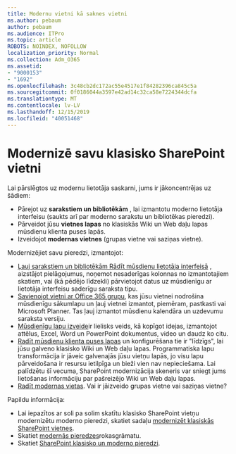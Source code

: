 ```yaml
---
title: Modernu vietni kā saknes vietni
ms.author: pebaum
author: pebaum
ms.audience: ITPro
ms.topic: article
ROBOTS: NOINDEX, NOFOLLOW
localization_priority: Normal
ms.collection: Adm_O365
ms.assetid:
- "9000153"
- "1692"
ms.openlocfilehash: 3c48cb2dc172ac55e4517e1f84282396ca845c5a
ms.sourcegitcommit: 0f0186044a3597e42ad14c32ca58e7224344dcfa
ms.translationtype: MT
ms.contentlocale: lv-LV
ms.lasthandoff: 12/15/2019
ms.locfileid: "40051468"
---
```

# <a name="modernize-your-classic-sharepoint-site"></a>Modernizē savu klasisko SharePoint vietni

Lai pārslēgtos uz modernu lietotāja saskarni, jums ir jākoncentrējas uz šādiem:

- Pārejot uz **sarakstiem un bibliotēkām** , lai izmantotu moderno lietotāja interfeisu (saukts arī par moderno sarakstu un bibliotēkas pieredzi).
- Pārveidot jūsu **vietnes lapas** no klasiskās Wiki un Web daļu lapas mūsdienu klienta puses lapās.
- Izveidojot **modernas vietnes** (grupas vietne vai saziņas vietne).

Modernizējiet savu pieredzi, izmantojot:
- [Ļauj sarakstiem un bibliotēkām Rādīt mūsdienu lietotāja interfeisā](https://docs.microsoft.com/sharepoint/dev/transform/modernize-userinterface-lists-and-libraries) , aizstājot pielāgojumus, noņemot nesaderīgas kolonnas no izmantotajiem skatiem, vai (kā pēdējo līdzekli) pārvietojot datus uz mūsdienīgu ar lietotāja interfeisu saderīgu saraksta tipu.
- [Savienojot vietni ar Office 365 grupu](https://docs.microsoft.com/sharepoint/dev/transform/modernize-connect-to-office365-group), kas jūsu vietnei nodrošina mūsdienīgu sākumlapu un ļauj vietnei izmantot, piemēram, pastkasti vai Microsoft Planner. Tas ļauj izmantot mūsdienu kalendāra un uzdevumu saraksta versiju.
- [Mūsdienīgu lapu izveide](https://support.office.com/article/create-and-use-modern-pages-on-a-sharepoint-site-b3d46deb-27a6-4b1e-87b8-df851e503dec)ir lielisks veids, kā kopīgot idejas, izmantojot attēlus, Excel, Word un PowerPoint dokumentus, video un daudz ko citu.
- [Radīt mūsdienu klienta puses lapas](https://docs.microsoft.com/sharepoint/dev/transform/modernize-userinterface-site-pages) un konfigurēšana tie ir "līdzīgs", lai jūsu galveno klasisko Wiki un Web daļu lapas. Programmatiska lapu transformācija ir jāveic galvenajās jūsu vietņu lapās, jo visu lapu pārveidošana ir resursu ietilpīga un bieži vien nav nepieciešama. Lai palīdzētu šī vecuma, SharePoint modernizācija skeneris var sniegt jums lietošanas informāciju par pašreizējo Wiki un Web daļu lapas.
- [Radīt modernas vietas](https://support.office.com/article/create-a-team-site-in-sharepoint-ef10c1e7-15f3-42a3-98aa-b5972711777d). Vai ir jāizveido grupas vietne vai saziņas vietne?

Papildu informācija: 
- Lai iepazītos ar soli pa solim skatītu klasisko SharePoint vietņu modernizētu moderno pieredzi, skatiet sadaļu [modernizēt klasiskās SharePoint vietnes](https://docs.microsoft.com/sharepoint/dev/transform/modernize-classic-sites).
- Skatiet [modernās pieredzes](https://docs.microsoft.com/sharepoint/guide-to-sharepoint-modern-experience)rokasgrāmatu.
- Skatiet [SharePoint klasisko un moderno pieredzi](https://support.office.com/article/sharepoint-classic-and-modern-experiences-5725c103-505d-4a6e-9350-300d3ec7d73f). 




